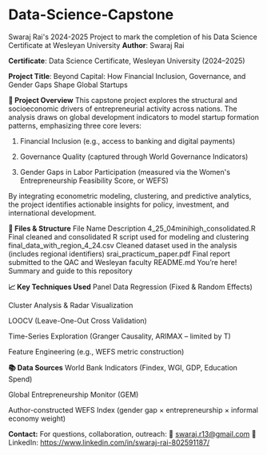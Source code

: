 # Data-Science-Capstone
Swaraj Rai's 2024-2025 Project to mark the completion of his Data Science Certificate at Wesleyan University
**Author**: Swaraj Rai

**Certificate**: Data Science Certificate, Wesleyan University (2024–2025)

**Project Title**: Beyond Capital: How Financial Inclusion, Governance, and Gender Gaps Shape Global Startups

**🧠 Project Overview**
This capstone project explores the structural and socioeconomic drivers of entrepreneurial activity across nations. The analysis draws on global development indicators to model startup formation patterns, emphasizing three core levers:

1) Financial Inclusion (e.g., access to banking and digital payments)

2) Governance Quality (captured through World Governance Indicators)

3) Gender Gaps in Labor Participation (measured via the Women's Entrepreneurship Feasibility Score, or WEFS)

By integrating econometric modeling, clustering, and predictive analytics, the project identifies actionable insights for policy, investment, and international development.

**📂 Files & Structure**
File Name	Description
4_25_04minihigh_consolidated.R	Final cleaned and consolidated R script used for modeling and clustering
final_data_with_region_4_24.csv	Cleaned dataset used in the analysis (includes regional identifiers)
srai_practicum_paper.pdf	Final report submitted to the QAC and Wesleyan faculty
README.md	You’re here! Summary and guide to this repository

**📈 Key Techniques Used**
Panel Data Regression (Fixed & Random Effects)

Cluster Analysis & Radar Visualization

LOOCV (Leave-One-Out Cross Validation)

Time-Series Exploration (Granger Causality, ARIMAX – limited by T)

Feature Engineering (e.g., WEFS metric construction)

**📚 Data Sources**
World Bank Indicators (Findex, WGI, GDP, Education Spend)

Global Entrepreneurship Monitor (GEM)

Author-constructed WEFS Index (gender gap × entrepreneurship × informal economy weight)


**Contact:**
For questions, collaboration, outreach:
📧 swaraj.r13@gmail.com
🔗 LinkedIn: https://www.linkedin.com/in/swaraj-rai-802591187/

